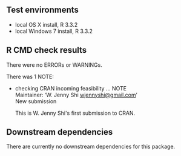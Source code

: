 ## Test environments
* local OS X install, R 3.3.2 
* local Windows 7 install, R 3.3.2

## R CMD check results
There were no ERRORs or WARNINGs. 

There was 1 NOTE:

* checking CRAN incoming feasibility ... NOTE  
  Maintainer: ‘W. Jenny Shi <wjennyshi@gmail.com>’  
  New submission  
  
  This is W. Jenny Shi's first submission to CRAN.

## Downstream dependencies
There are currently no downstream dependencies for this package.


